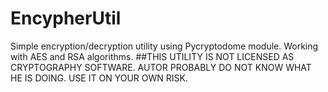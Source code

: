 # EncypherUtil
Simple encryption/decryption utility using Pycryptodome module. Working with AES and RSA algorithms.
##THIS UTILITY IS NOT LICENSED AS CRYPTOGRAPHY SOFTWARE. AUTOR PROBABLY DO NOT KNOW WHAT HE IS DOING. USE IT ON YOUR OWN RISK.
